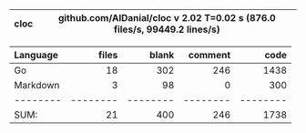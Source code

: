 cloc|github.com/AlDanial/cloc v 2.02  T=0.02 s (876.0 files/s, 99449.2 lines/s)
--- | ---

Language|files|blank|comment|code
:-------|-------:|-------:|-------:|-------:
Go|18|302|246|1438
Markdown|3|98|0|300
--------|--------|--------|--------|--------
SUM:|21|400|246|1738
